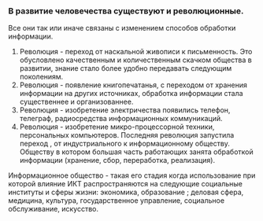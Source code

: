 ### В развитие человечества существуют и революционные.

Все они так или иначе связаны с изменением способов обработки информации.

1. Революция - переход от наскальной живописи к письменность. Это обусловлено качественным и количественным скачком общества в развитии, знание стало более удобно передавать следующим поколениям.
2. Революция - появление книгопечатанья, с переходом от хранения информации на других источниках, обработка информации стала существеннее и организованнее.
3. Революция - изобретение электричества появились телефон, телеграф, радиосредства информационных коммуникаций.
4. Революция - изобретение микро-процессорной техники, персональных компьютеров.
	Последняя революция запустила переход , от индустриального к информационному обществу.
	Обществу в котором большая часть работающих занята обработкой информации (хранение, сбор, переработка, реализация).

Информационное общество - такая его стадия когда использование при которой влияние ИКТ распространяются на следующие социальные институты и сферы жизни: экономика, образование ; деловая сфера, медицина, культура, государственное управление, социальное обслуживание, искусство.